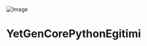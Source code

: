 ![Image](https://yetkingencler.com/wp-content/uploads/2021/07/YetGenLogo.png)
# YetGenCorePythonEgitimi